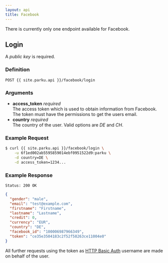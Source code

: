```yaml
---
layout: api
title: Facebook
---
```


There is currently only one endpoint available for Facebook.

## <a name="login"></a>Login

A _public key_ is required.

### Definition

````nginx
POST {{ site.parku.api }}/facebook/login
````

### Arguments

* __access\_token__ _required_<br/>
  The access token which is used to obtain information from Facebook. The token must have the permissions to get the users email.
* __country__ _required_<br/>
  The country of the user. Valid options are _DE_ and _CH_.

### Example Request

```sh
$ curl {{ site.parku.api }}/facebook/login \
    -u 6f1ed002ab5595859014ebf0951522d9:parku \
    -d country=DE \
    -d access_token=1234...
```

### Example Response

```nginx
Status: 200 OK
```

```json
{
  "gender": "male",
  "email": "test@example.com",
  "firstname": "Firstname",
  "lastname": "Lastname",
  "credit": 0,
  "currency": "EUR",
  "country": "DE",
  "facebook_id": "100006987966349",
  "token": "ce35e3504183c2f52f58263ce11004e0"
}
```

All further requests using the token as [HTTP Basic Auth][HTTP Basic Auth] username are made on behalf of the user.

  [HTTP Basic Auth]: http://en.wikipedia.org/wiki/Basic_access_authentication
